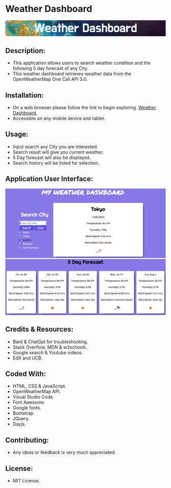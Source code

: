 # Weather Dashboard
<img src="./assets/images/banner.png">

## Description:
* This application allows users to search weather condition and the following 5 day forecast of any City.
* This weather dashboard retrieves weather data from the OpenWeatherMap One Call API 3.0.

## Installation:
* On a web browser please follow the link to begin exploring. [Weather Dashboard.](https://junel-balbin.github.io/BC6-Weather-Dashboard/)
* Accessible on any mobile device and tablet.

## Usage:
* Input search any City you are interested.
* Search result will give you current weather.
* 5 Day forecast will also be displayed.
* Search history will be listed for selection.

## Application User Interface:
<img src="./assets/images/searchcurrent.png">
<img src="./assets/images/fiveforecast.png">

## Credits & Resources:
* Bard & ChatGpt for troubleshooting.
* Stack Overflow, MDN & w3schools.
* Google search & Youtube videos.
* EdX and UCB.

## Coded With:
* HTML, CSS & JavaScript.
* OpenWeatherMap API.
* Visual Studio Code.
* Font Awesome.
* Google fonts.
* Bootstrap.
* JQuery.
* Dayjs.

## Contributing:
* Any ideas or feedback is very much appreciated.

## License:
* MIT License.